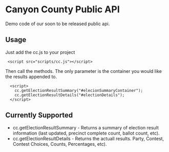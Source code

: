 Canyon County Public API
========================

Demo code of our soon to be released public api.


Usage
-----
Just add the cc.js to your project
```
 <script src="scripts/cc.js"></script>
```

Then call the methods. The only parameter is the container you would like the results appended to.

```
  <script>
    cc.getElectionResultSummary("#elecionSummaryContainer");
    cc.getElectionResultDetails("#electionDetails");
  </script>
```


Currently Supported
-------------------
 - cc.getElectionResultSummary - Returns a summary of election result information (last updated, precinct complete count, ballot count, etc).
 - cc.getElectionResultDetails - Returns the actuall results. Party, Contest, Contest Choices, Counts, Percentages, etc).
